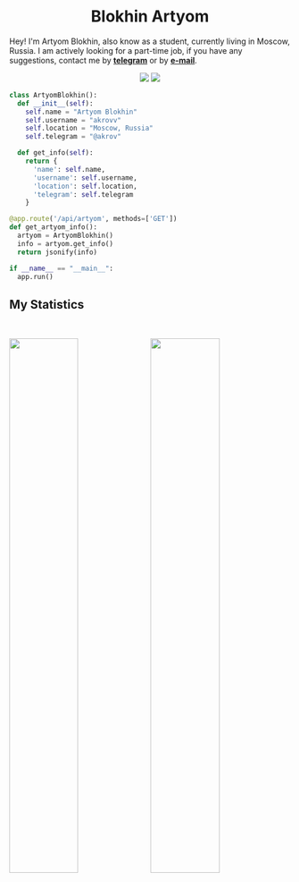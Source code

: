<h1 align="center">
  <b>Blokhin Artyom</b>
</h1>

Hey! I'm Artyom Blokhin, also know as a student, currently living in Moscow, Russia. I am actively looking for a part-time job, if you have any suggestions, contact me by <a href="https://telegram.me/akrov">**telegram**</a> or by <a href="mailto:akrovart@gmail.com">**e-mail**</a>.
<br>

<p>
<div align="center">
  <img src="https://img.shields.io/badge/Python-98b982?style=for-the-badge&logo=Python&logoColor=98b982&labelColor=282828"/>
  <img src="https://img.shields.io/badge/Golang-4DAFE1?style=for-the-badge&logo=goland&logoColor=4DAFE1&labelColor=282828"/>
</div>
</p>

```python
class ArtyomBlokhin():
  def __init__(self):
    self.name = "Artyom Blokhin"
    self.username = "akrovv"
    self.location = "Moscow, Russia"
    self.telegram = "@akrov"

  def get_info(self):
    return {
      'name': self.name,
      'username': self.username,
      'location': self.location,
      'telegram': self.telegram
    }

@app.route('/api/artyom', methods=['GET'])
def get_artyom_info():
  artyom = ArtyomBlokhin()
  info = artyom.get_info()
  return jsonify(info)

if __name__ == "__main__":
  app.run()
```

## My Statistics

<br/>
<p align="left">
  <img width="49.5%" src="https://github-readme-stats.vercel.app/api?username=akrovv&show_icons=true&theme=gruvbox&hide_border=True"/>
    <img width="49.5%" src="http://github-readme-streak-stats.herokuapp.com?user=akrovv&theme=gruvbox&hide_border=true&border_radius=3"/>
</p>
<br>


